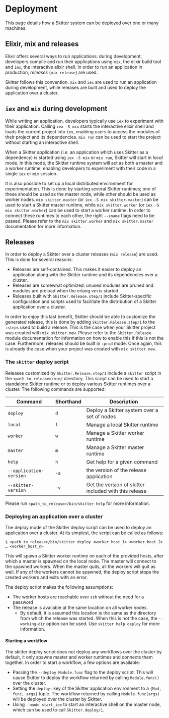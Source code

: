 # Deployment

This page details how a Skitter system can be deployed over one or many
machines.

## Elixir, mix and releases

Elixir offers several ways to run applications: during development, developers
compile and run their applications using `mix`, the elixir build tool and
`iex`, the interactive elixir shell. In order to run an application in
production, _releases_ (`mix release`) are used.

Skitter follows this convention. `mix` and `iex` are used to run an application
during development, while releases are built and used to deploy the application
over a cluster.

## `iex` and `mix` during development

While writing an application, developers typically use `iex` to experiment with
their application. Calling `iex -S mix` starts the interactive elixir shell and
loads the current project into `iex`, enabling users to access the modules of
their project and its dependencies. `mix run` can be used to start the project
without starting an interactive shell.

When a Skitter application (i.e. an application which uses Skitter as a
dependency) is started using `iex -S mix` or `mix run`, Skitter will start in
_local_ mode. In this mode, the Skitter runtime system will act as both a
master and a worker runtime, enabling developers to experiment with their code
in a single `iex` or `mix` session.

It is also possible to set up a local distributed environment for
experimentation. This is done by starting several Skitter runtimes; one of
these should be used as the master node, while other should be used as worker
nodes. `mix skitter.master` (or `iex -S mix skitter.master`) can be used to
start a Skitter master runtime, while `mix skitter.worker` (or
`iex -S mix skitter.worker`) can be used to start a worker runtime. In order to
connect these runtimes to each other, the right `--sname` flags need to be
passed. Please refer to the `mix skitter.worker` and `mix skitter.master`
documentation for more information.

## Releases

In order to deploy a Skitter over a cluster releases (`mix release`) are used.
This is done for several reasons:

- Releases are self-contained. This makes it easier to deploy an application
  along with the Skitter runtime and its dependencies over a cluster.
- Releases are somewhat optimized: unused modules are pruned and modules are
  preload when the erlang vm is started.
- Releases built with `Skitter.Release.step/1` include Skitter-specific
  configuration and scripts used to facilitate the distribution of a Skitter
  application over a cluster.

In order to enjoy this last benefit, Skitter should be able to customize the
generated release, this is done by adding `Skitter.Release.step/1` to the
`:steps` used to build a release. This is the case when your Skitter project
was created with `mix skitter.new`. Please refer to the `Skitter.Release`
module documentation for information on how to enable this if this is not the
case. Furthermore, releases should be built in `:prod` mode. Once again, this
is already the case when your project was created with `mix skitter.new`.

### The `skitter` deploy script

Releases customized by `Skitter.Release.step/1` include a `skitter` script in
the `<path_to_release>/bin/` directory. This script can be used to start a
standalone Skitter runtime or to deploy various Skitter runtimes over a
cluster. The following commands are supported:

Command | Shorthand | Description
------- | --------- | -----------
`deploy` | `d` | Deploy a Skitter system over a set of nodes
`local` | `l` | Manage a local Skitter runtime
`worker` | `w` | Manage a Skitter worker runtime
`master` | `m` | Manage a Skitter master runtime
`help` | `h` | Get help for a given command
`--application-version` | `-a` | the version of the release application
`--skitter-version` | `-v` | Get the version of skitter included with this release

Please run `<path_to_release>/bin/skitter help` for more information.

### Deploying an application over a cluster

The deploy mode of the Skitter deploy script can be used to deploy an
application over a cluster. At its simplest, the script can be called as
follows:

```
$ <path_to_release>/bin/skitter deploy <worker_host_1> <worker_host_2> … <worker_host_n>
```

This will spawn a Skitter worker runtime on each of the provided hosts, after
which a master is spawned on the local node. The master will connect to the
spawned workers. When the master quits, all the workers will quit as well. If
any of the workers cannot be spawned, the deploy script stops the created
workers and exits with an error.

The deploy script makes the following assumptions:

- The worker hosts are reachable over `ssh` without the need for a password
- The release is available at the same location on all worker nodes.
  - By default, it is assumed this location is the same as the directory from
    which the release was started. When this is not the case, the
    `--working-dir` option can be used. Use `skitter help deploy` for more
    information.

#### Starting a workflow

The skitter deploy script does not deploy any workflows over the cluster by
default, it only spawns master and worker runtimes and connects them together.
In order to start a workflow, a few options are available:

- Passing the `--deploy Module.func` flag to the deploy script. This will cause
  Skitter to deploy the workflow returned by calling `Module.func()` over the
  cluster.
- Setting the `deploy:` key of the Skitter application environment to a
  `{Mod, func, args}` tuple. The workflow returned by calling
  `Module.func(args)` will be deployed over the cluster by Skitter.
- Using `--mode start_iex` to start an interactive shell on the master node,
  which can be used to call `Skitter.deploy/1`.
